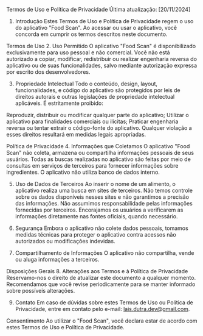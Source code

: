 Termos de Uso e Política de Privacidade
Última atualização: [20/11/2024]
1. Introdução
Estes Termos de Uso e Política de Privacidade regem o uso do aplicativo "Food Scan". Ao acessar ou usar o aplicativo, você concorda em cumprir os termos descritos neste documento.

Termos de Uso
2. Uso Permitido
O aplicativo "Food Scan" é disponibilizado exclusivamente para uso pessoal e não comercial. Você não está autorizado a copiar, modificar, redistribuir ou realizar engenharia reversa do aplicativo ou de suas funcionalidades, salvo mediante autorização expressa por escrito dos desenvolvedores.

3. Propriedade Intelectual
Todo o conteúdo, design, layout, funcionalidades, e código do aplicativo são protegidos por leis de direitos autorais e outras legislações de propriedade intelectual aplicáveis. É estritamente proibido:

Reproduzir, distribuir ou modificar qualquer parte do aplicativo;
Utilizar o aplicativo para finalidades comerciais ou ilícitas;
Praticar engenharia reversa ou tentar extrair o código-fonte do aplicativo.
Qualquer violação a esses direitos resultará em medidas legais apropriadas.

Política de Privacidade
4. Informações que Coletamos
O aplicativo "Food Scan" não coleta, armazena ou compartilha informações pessoais de seus usuários. Todas as buscas realizadas no aplicativo são feitas por meio de consultas em serviços de terceiros para fornecer informações sobre ingredientes. O aplicativo não utiliza banco de dados interno.

5. Uso de Dados de Terceiros
Ao inserir o nome de um alimento, o aplicativo realiza uma busca em sites de terceiros. Não temos controle sobre os dados disponíveis nesses sites e não garantimos a precisão das informações.
Não assumimos responsabilidade pelas informações fornecidas por terceiros. Encorajamos os usuários a verificarem as informações diretamente nas fontes oficiais, quando necessário.
6. Segurança
Embora o aplicativo não colete dados pessoais, tomamos medidas técnicas para proteger o aplicativo contra acessos não autorizados ou modificações indevidas.

7. Compartilhamento de Informações
O aplicativo não compartilha, vende ou aluga informações a terceiros.

Disposições Gerais
8. Alterações aos Termos e à Política de Privacidade
Reservamo-nos o direito de atualizar este documento a qualquer momento. Recomendamos que você revise periodicamente para se manter informado sobre possíveis alterações.

9. Contato
Em caso de dúvidas sobre estes Termos de Uso ou Política de Privacidade, entre em contato pelo e-mail: lais.dutra.dev@gmail.com.

Consentimento
Ao utilizar o "Food Scan", você declara estar de acordo com estes Termos de Uso e Política de Privacidade.


